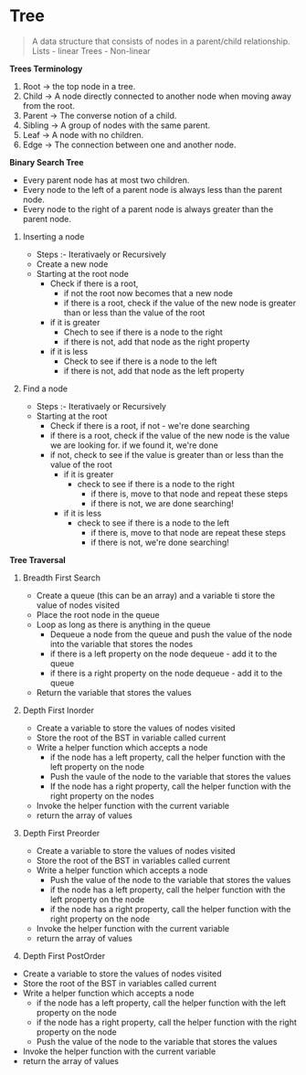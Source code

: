 # Tree

> A data structure that consists of nodes in a parent/child relationship.
> Lists - linear
> Trees - Non-linear

**Trees Terminology**

1. Root -> the top node in a tree.
2. Child -> A node directly connected to another node when moving away from the root.
3. Parent -> The converse notion of a child.
4. Sibling -> A group of nodes with the same parent.
5. Leaf -> A node with no children.
6. Edge -> The connection between one and another node.

**Binary Search Tree**

- Every parent node has at most two children.
- Every node to the left of a parent node is always less than the parent node.
- Every node to the right of a parent node is always greater than the parent node.

1. Inserting a node

   - Steps :- Iterativaely or Recursively
   - Create a new node
   - Starting at the root node
     - Check if there is a root,
       - if not the root now becomes that a new node
       - if there is a root, check if the value of the new node is greater than or less than the value of the root
     - if it is greater
       - Chech to see if there is a node to the right
       - if there is not, add that node as the right property
     - if it is less
       - Check to see if there is a node to the left
       - if there is not, add that node as the left property

2. Find a node

   - Steps :- Iterativaely or Recursively
   - Starting at the root
     - Check if there is a root, if not - we're done searching
     - if there is a root, check if the value of the new node is the value we are looking for. if we found it, we're done
     - if not, check to see if the value is greater than or less than the value of the root
       - if it is greater
         - check to see if there is a node to the right
           - if there is, move to that node and repeat these steps
           - if there is not, we are done searching!
       - if it is less
         - check to see if there is a node to the left
           - if there is, move to that node are repeat these steps
           - if there is not, we're done searching!

**Tree Traversal**

1. Breadth First Search

   - Create a queue (this can be an array) and a variable ti store the value of nodes visited
   - Place the root node in the queue
   - Loop as long as there is anything in the queue
     - Dequeue a node from the queue and push the value of the node into the variable that stores the nodes
     - if there is a left property on the node dequeue - add it to the queue
     - if there is a right property on the node dequeue - add it to the queue
   - Return the variable that stores the values

2. Depth First Inorder

   - Create a variable to store the values of nodes visited
   - Store the root of the BST in variable called current
   - Write a helper function which accepts a node
     - if the node has a left property, call the helper function with the left property on the node
     - Push the vaule of the node to the variable that stores the values
     - If the node has a right property, call the helper function with the right property on the nodes
   - Invoke the helper function with the current variable
   - return the array of values

3. Depth First Preorder

   - Create a variable to store the values of nodes visited
   - Store the root of the BST in variables called current
   - Write a helper function which accepts a node
     - Push the value of the node to the variable that stores the values
     - if the node has a left property, call the helper function with the left property on the node
     - if the node has a right property, call the helper function with the right property on the node
   - Invoke the helper function with the current variable
   - return the array of values

4. Depth First PostOrder

- Create a variable to store the values of nodes visited
- Store the root of the BST in variables called current
- Write a helper function which accepts a node
  - if the node has a left property, call the helper function with the left property on the node
  - if the node has a right property, call the helper function with the right property on the node
  - Push the value of the node to the variable that stores the values
- Invoke the helper function with the current variable
- return the array of values
